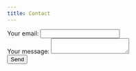 ```yaml
---
title: Contact
---
```


<!-- https://formspree.io -->

<form
  action="https://formspree.io/f/xdorblvj"
  method="POST"
  class="contact-form"
>
<div class="contact-form__item">
    <label class="contact-form__label" for="email">
        Your email:
    </label>
    <input class="contact-form__text-input" type="email" name="email" id="email">
</div>
<div class="contact-form__item">
    <label class="contact-form__label" for="message">
        Your message:
    </label>
    <textarea class="contact-form__message contact-form__textarea" name="message" id="message"></textarea>
</div>
<button type="submit">Send</button>
</form>
